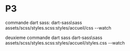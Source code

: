 # P3
commande dart sass:
dart-sass\sass assets/scss/styles.scss:styles/accueil/css --watch

deuxieme commande dart sass
dart-sass\sass assets/scss/styles.scss:styles/accueil/styles.css --watch